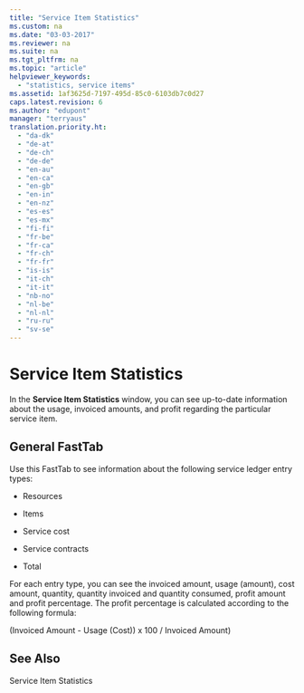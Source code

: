 ```yaml
---
title: "Service Item Statistics"
ms.custom: na
ms.date: "03-03-2017"
ms.reviewer: na
ms.suite: na
ms.tgt_pltfrm: na
ms.topic: "article"
helpviewer_keywords: 
  - "statistics, service items"
ms.assetid: 1af3625d-7197-495d-85c0-6103db7c0d27
caps.latest.revision: 6
ms.author: "edupont"
manager: "terryaus"
translation.priority.ht: 
  - "da-dk"
  - "de-at"
  - "de-ch"
  - "de-de"
  - "en-au"
  - "en-ca"
  - "en-gb"
  - "en-in"
  - "en-nz"
  - "es-es"
  - "es-mx"
  - "fi-fi"
  - "fr-be"
  - "fr-ca"
  - "fr-ch"
  - "fr-fr"
  - "is-is"
  - "it-ch"
  - "it-it"
  - "nb-no"
  - "nl-be"
  - "nl-nl"
  - "ru-ru"
  - "sv-se"
---
```

# Service Item Statistics
In the **Service Item Statistics** window, you can see up\-to\-date information about the usage, invoiced amounts, and profit regarding the particular service item.  
  
## General FastTab  
 Use this FastTab to see information about the following service ledger entry types:  
  
-   Resources  
  
-   Items  
  
-   Service cost  
  
-   Service contracts  
  
-   Total  
  
 For each entry type, you can see the invoiced amount, usage \(amount\), cost amount, quantity, quantity invoiced and quantity consumed, profit amount and profit percentage. The profit percentage is calculated according to the following formula:  
  
 \(Invoiced Amount \- Usage \(Cost\)\) x 100 \/ Invoiced Amount\)  
  
## See Also  
 Service Item Statistics